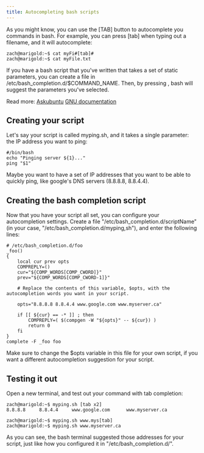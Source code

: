 ```yaml
---
title: Autocompleting bash scripts
---
```


As you might know, you can use the [TAB] button to autocomplete you commands in bash. For example, you can press [tab] when typing out a filename, and it will autocomplete:

```
zach@marigold:~$ cat myFi#[tab]#
zach@marigold:~$ cat myFile.txt
```

If you have a bash script that you've written that takes a set of static parameters, you can create a file in /etc/bash_completion.d/$COMMAND_NAME. Then, by pressing <tab>, bash will suggest the parameters you've selected.

Read more:
<a href="https://askubuntu.com/questions/68175/how-to-create-script-with-auto-complete">Askubuntu</a>
<a href="http://www.gnu.org/s/bash/manual/bash.html#Programmable-Completion">GNU documentation</a>


## Creating your script

Let's say your script is called myping.sh, and it takes a single parameter: the IP address you want to ping:

```
#/bin/bash
echo "Pinging server ${1}..."
ping "$1"
```

Maybe you want to have a set of IP addresses that you want to be able to quickly ping, like google's DNS servers (8.8.8.8, 8.8.4.4). 


## Creating the bash completion script

Now that you have your script all set, you can configure your autocompletion settings. Create a file "/etc/bash_completion.d/scriptName" (in your case, "/etc/bash_completion.d/myping,sh"), and enter the following lines:

```
# /etc/bash_completion.d/foo
_foo() 
{
    local cur prev opts
    COMPREPLY=()
    cur="${COMP_WORDS[COMP_CWORD]}"
    prev="${COMP_WORDS[COMP_CWORD-1]}"

	# Replace the contents of this variable, $opts, with the autocompletion words you want in your script.

    opts="8.8.8.8 8.8.4.4 www.google.com www.myserver.ca"

    if [[ ${cur} == -* ]] ; then
        COMPREPLY=( $(compgen -W "${opts}" -- ${cur}) )
        return 0
    fi
}
complete -F _foo foo
```

Make sure to change the $opts variable in this file for your own script, if you want a different autocompletion suggestion for your script.


## Testing it out

Open a new terminal, and test out your command with tab completion:

```
zach@marigold:~$ myping.sh [tab x2]
8.8.8.8		8.8.4.4		www.google.com		www.myserver.ca

zach@marigold:~$ myping.sh www.mys[tab]
zach@marigold:~$ myping.sh www.myserver.ca
```

As you can see, the bash terminal suggested those addresses for your script, just like how you configured it in "/etc/bash_completion.d/".
